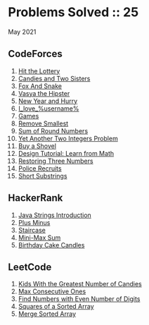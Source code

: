 # Problems Solved :: 25
May 2021

CodeForces
-----------------
1. [Hit the Lottery](https://codeforces.com/problemset/problem/996/A)
1. [Candies and Two Sisters](https://codeforces.com/problemset/problem/1335/A)
1. [Fox And Snake](https://codeforces.com/problemset/problem/510/A)
1. [Vasya the Hipster](https://codeforces.com/problemset/problem/581/A)
1. [New Year and Hurry](https://codeforces.com/problemset/problem/750/A)
1. [I_love_%username%](https://codeforces.com/problemset/problem/155/A)
1. [Games](https://codeforces.com/problemset/problem/268/A)
1. [Remove Smallest](https://codeforces.com/problemset/problem/1399/A)
1. [Sum of Round Numbers](https://codeforces.com/contest/1352/problem/A)
1. [Yet Another Two Integers Problem](https://codeforces.com/problemset/problem/1409/A)
1. [Buy a Shovel](https://codeforces.com/problemset/problem/732/A)
1. [Design Tutorial: Learn from Math](https://codeforces.com/problemset/problem/472/A)
1. [Restoring Three Numbers](https://codeforces.com/problemset/problem/1154/A)
1. [Police Recruits](https://codeforces.com/problemset/problem/427/A)
1. [Short Substrings](https://codeforces.com/problemset/problem/1367/A)

HackerRank
-----------------
1. [Java Strings Introduction](https://www.hackerrank.com/challenges/java-strings-introduction/problem)
1. [Plus Minus](https://www.hackerrank.com/challenges/plus-minus/problem)
1. [Staircase](https://www.hackerrank.com/challenges/staircase/problem)
1. [Mini-Max Sum](https://www.hackerrank.com/challenges/mini-max-sum/problem)
1. [Birthday Cake Candles](https://www.hackerrank.com/challenges/birthday-cake-candles/problem)

LeetCode
-----------------
1. [Kids With the Greatest Number of Candies](https://leetcode.com/problems/kids-with-the-greatest-number-of-candies/)
1. [Max Consecutive Ones](https://leetcode.com/explore/learn/card/fun-with-arrays/521/introduction/3238/)
1. [Find Numbers with Even Number of Digits](https://leetcode.com/explore/learn/card/fun-with-arrays/521/introduction/3237/)
1. [Squares of a Sorted Array](https://leetcode.com/explore/learn/card/fun-with-arrays/521/introduction/3240/)
1. [Merge Sorted Array](https://leetcode.com/explore/learn/card/fun-with-arrays/525/inserting-items-into-an-array/3253/)